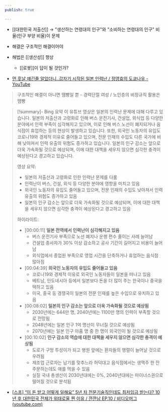 ```yaml
---
publish: true

---
```

- [[대한민국 저출산]] → "생산하는 연령대의 인구"와 "소비하는 연령대의 인구" 비율(인구 부양 비율)이 문제 
- 해결은 구조적인 해결이어야
- 해법은 [[생산성]] 향상
	- [[로봇]]이 답이 될 것인가?

- [먼 훗날 얘긴줄 알았더니..갑자기 시작된 일본 인력난 / 정영효의 도쿄나우 - YouTube](https://www.youtube.com/watch?v=CJawu4Hkg8M&ab_channel=%ED%95%9C%EA%B2%BD%EA%B8%80%EB%A1%9C%EB%B2%8C%EB%A7%88%EC%BC%93)
> 구조적인 해결이 아니면 땜빵일 뿐 - 경력단절 여성 / 노인층의 비정규직 활용은 땜빵

> [!summary]- Bing 요약
> 이 유튜브 영상은 일본의 인력난 문제에 대해 다루고 있습니다. 일본의 저출산과 고령화로 인해 버스 운전기사, 건설업, 외식업 등 다양한 분야에서 인력 부족이 심각해지고 있으며, 이로 인해 버스 노선이 폐지되거나 음식점이 휴업하는 등의 현상이 발생하고 있습니다. 또한, 외국인 노동자의 유입도 코로나19와 경제적 이유로 줄어들고 있으며, 전문 인재의 수입도 다른 국가에 비해 낮아져서 인력 유출의 위험도 증가하고 있습니다. 일본의 인구 감소는 앞으로 더욱 가속화될 것으로 예상되며, 이에 대한 대책을 세우지 않으면 심각한 충격이 예상된다고 경고하고 있습니다.
> 
> 영상 요약:
> 
> - 일본의 저출산과 고령화로 인한 인력난 문제를 다룸
> - 인력난이 버스, 건설, 외식 등 다양한 분야에 영향을 미치고 있음
> - 외국인 노동자의 유입도 줄어들고 있으며, 전문 인재의 수입도 낮아져서 인력 유출의 위험도 증가하고 있음
> - 일본의 인구 감소는 앞으로 더욱 가속화될 것으로 예상되며, 이에 대한 대책을 세우지 않으면 심각한 충격이 예상된다고 경고하고 있음
> 
> 하이라이트:
> 
> - [00:00:11] **일본 전역에서 인력난이 심각해지고 있음**
>     - 버스 운전기사 부족으로 노선 폐지나 운행 편수 줄이는 사례 늘어남
>     - 건설업 종사자가 30% 이상 감소하고 공사 기간이 길어지고 비용이 늘어남
>     - 외식업에서 종업원 부족으로 영업 시간을 단축하거나 휴업하는 음식점 많아짐
> - [00:04:39] **외국인 노동자의 유입도 줄어들고 있음**
>     - 코로나19와 경제적 이유로 외국인 노동자들이 일본을 떠나고 있음
>     - 베트남, 인도네시아 등에서 일본보다 돈을 더 많이 주는 한국이나 중국을 택하고 있음
>     - 미국, 중국 등 경쟁국이 일본의 전문 인재를 높은 수입으로 유치하고 있음
> - [00:08:02] **일본의 인구 감소는 앞으로 더욱 가속화될 것으로 예상됨**
>     - 2030년에는 644만 명, 2040년에는 1100만 명의 인력이 부족할 것으로 전망됨
>     - 2048년에는 일본 인구 1억 명선이 무너질 것으로 예상됨
>     - 2070년에는 일본 인구 아홉 명 중 한 명이 외국인이 될 것으로 예상됨
> - [00:10:02] **인구 감소의 역습에 대한 대책을 세우지 않으면 심각한 충격이 예상됨**
>     - 도로가 구멍 투성이가 되고 병원 앞에는 환자들의 행렬이 늘어날 것으로 우려됨
>     - 제조업 근로자는 납기를 맞추느라 허덕대고 음식점에서는 생맥주 한 잔 주문하는데도 애를 먹을 수 있음
>     - 실질 국내 총생산이 2030년대에는 0%, 2040년대에는 마이너스권으로 떨어질 것으로 분석됨 


- [[스프] “이 돈 받고 어떻게 일해요” 5년 차 전문기술직인데도 최저임금 받는다? 10년 후 대한민국 전체가 위태로울 찐 이유 / 깐깐남 EP.10 / 비디오머그 (youtube.com)](https://www.youtube.com/watch?v=0FJ-WRile0E)
